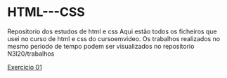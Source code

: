 # HTML---CSS
Repositorio dos estudos de html e css
Aqui estão todos os ficheiros que usei no curso de html e css do cursoemvideo.
Os trabalhos realizados no mesmo periodo de tempo podem ser visualizados
no repositorio N3l20/trabalhos

[Exercicio 01](https://n3l20.github.io/HTML---CSS/exercicios/modulo%201/ex001/index.html)
